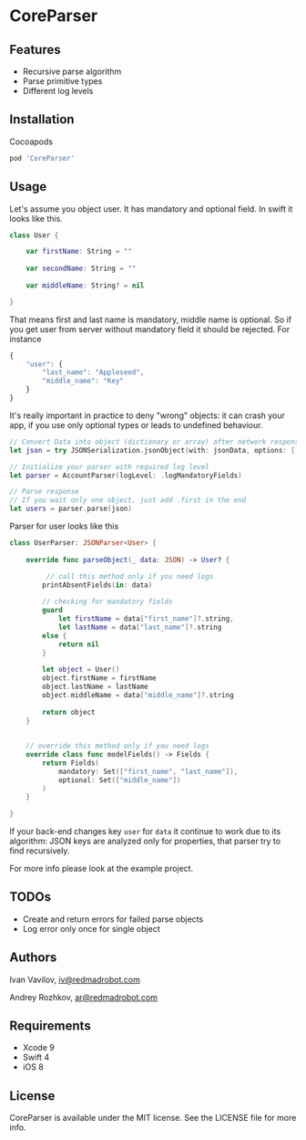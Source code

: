 # CoreParser

## Features
* Recursive parse algorithm
* Parse primitive types
* Different log levels

## Installation
Cocoapods

```ruby
pod 'CoreParser'
```

## Usage

Let's assume you object user. It has mandatory and optional field. In swift it looks like this.

```swift
class User {

	var firstName: String = ""
	
	var secondName: String = ""
	
	var middleName: String? = nil

}
```

That means first and last name is mandatory, middle name is optional. So if you get user from server without mandatory field it should be rejected. For instance

```javascript
{
	"user": {
		"last_name": "Appleseed",
		"middle_name": "Key"
	}
}
```

It's really important in practice to deny "wrong" objects: it can crash your app, if you use only optional types or leads to undefined behaviour.

```swift
// Convert Data into object (dictionary or array) after network response 
let json = try JSONSerialization.jsonObject(with: jsonData, options: [])

// Initialize your parser with required log level
let parser = AccountParser(logLevel: .logMandatoryFields)

// Parse response
// If you wait only one object, just add .first in the end
let users = parser.parse(json)

```

Parser for user looks like this

```swift
class UserParser: JSONParser<User> {
    
    override func parseObject(_ data: JSON) -> User? {

	     // call this method only if you need logs
        printAbsentFields(in: data)
        
        // checking for mandatory fields
        guard
            let firstName = data["first_name"]?.string,
            let lastName = data["last_name"]?.string
        else {
            return nil
        }
        
        let object = User()
        object.firstName = firstName
        object.lastName = lastName
        object.middleName = data["middle_name"]?.string
        
        return object
    }
    
    
    // override this method only if you need logs
    override class func modelFields() -> Fields {
        return Fields(
            mandatory: Set(["first_name", "last_name"]),
            optional: Set(["middle_name"])
        )
    }
    
}

```

If your back-end changes key `user` for `data` it continue to work due to its algorithm: JSON keys are analyzed only for properties, that parser try to find recursively.

For more info please look at the example project.


## TODOs
* Create and return errors for failed parse objects
* Log error only once for single object

## Authors
Ivan Vavilov, iv@redmadrobot.com

Andrey Rozhkov, ar@redmadrobot.com


## Requirements
* Xcode 9
* Swift 4
* iOS 8

## License
CoreParser is available under the MIT license. See the LICENSE file for more info.